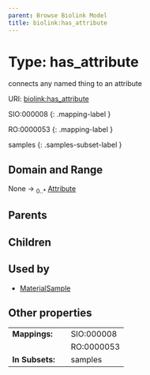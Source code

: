 ```yaml
---
parent: Browse Biolink Model
title: biolink:has_attribute
---
```


# Type: has_attribute


connects any named thing to an attribute

URI: [biolink:has_attribute](https://w3id.org/biolink/vocab/has_attribute)

SIO:000008
{: .mapping-label }

RO:0000053
{: .mapping-label }


samples
{: .samples-subset-label }


## Domain and Range

None ->  <sub>0..*</sub> [Attribute](Attribute.md)

## Parents


## Children


## Used by

 * [MaterialSample](MaterialSample.md)

## Other properties

|  |  |  |
| --- | --- | --- |
| **Mappings:** | | SIO:000008 |
|  | | RO:0000053 |
| **In Subsets:** | | samples |

